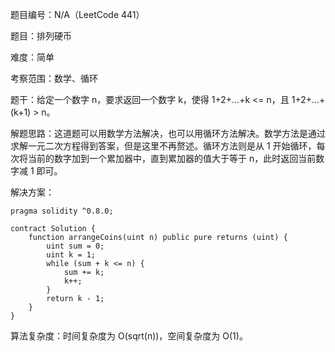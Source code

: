 题目编号：N/A（LeetCode 441）

题目：排列硬币

难度：简单

考察范围：数学、循环

题干：给定一个数字 n，要求返回一个数字 k，使得 1+2+...+k <= n，且 1+2+...+(k+1) > n。

解题思路：这道题可以用数学方法解决，也可以用循环方法解决。数学方法是通过求解一元二次方程得到答案，但是这里不再赘述。循环方法则是从 1 开始循环，每次将当前的数字加到一个累加器中，直到累加器的值大于等于 n，此时返回当前数字减 1 即可。

解决方案：

```solidity
pragma solidity ^0.8.0;

contract Solution {
    function arrangeCoins(uint n) public pure returns (uint) {
        uint sum = 0;
        uint k = 1;
        while (sum + k <= n) {
            sum += k;
            k++;
        }
        return k - 1;
    }
}
```

算法复杂度：时间复杂度为 O(sqrt(n))，空间复杂度为 O(1)。